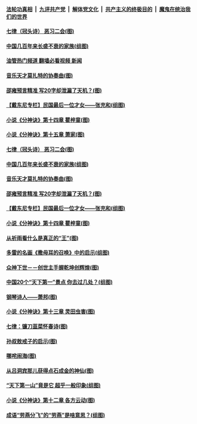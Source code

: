 ####  [法轮功真相](../../../../basic/blob/master/README.md?t=03050412) &nbsp;|&nbsp; [九评共产党](../../../../9ping.md/blob/master/README.md?t=03050412) &nbsp;|&nbsp; [解体党文化](../../../../jtdwh.md/blob/master/README.md?t=03050412)  &nbsp;|&nbsp; [共产主义的终极目的](../../../../gczydzjmd.md/blob/master/README.md?t=03050412) &nbsp;|&nbsp; [魔鬼在统治我们的世界](../../../../mgztzwmdsj.md/blob/master/README.md?t=03050412) 

#### [七律（冠头诗） 恶习二会(图)](../pages/p7/1030260.md?t=03050412) 

#### [中国几百年来长盛不衰的家族(组图)](../pages/p7/1029688.md?t=03050412) 

#### [油管热门频道 翻墙必看视频 新闻](http://129.146.143.75:81/youtube.html?03050412)

#### [音乐天才莫扎特的协奏曲(图)](../pages/p7/1019019.md?t=03050412) 

#### [邵雍预言精准 写20字却泄漏了天机？(图)](../pages/p7/992485.md?t=03050412) 

#### [【戴东尼专栏】民国最后一位才女——张充和(组图)](../pages/p7/1024606.md?t=03050412) 

#### [小说《分神诀》第十四章 瞿梓童(图)](../pages/p7/1029235.md?t=03050412) 

#### [小说《分神诀》第十五章 萧家(图)](../pages/p7/1029236.md?t=03050412) 

#### [七律（冠头诗） 恶习二会(图)](../pages/p7/1030260.md?t=03050412) 

#### [中国几百年来长盛不衰的家族(组图)](../pages/p7/1029688.md?t=03050412) 

#### [音乐天才莫扎特的协奏曲(图)](../pages/p7/1019019.md?t=03050412) 

#### [邵雍预言精准 写20字却泄漏了天机？(图)](../pages/p7/992485.md?t=03050412) 

#### [【戴东尼专栏】民国最后一位才女——张充和(组图)](../pages/p7/1024606.md?t=03050412) 

#### [小说《分神诀》第十四章 瞿梓童(图)](../pages/p7/1029235.md?t=03050412) 

#### [从祈雨看什么是真正的“王”(图)](../pages/p7/1029481.md?t=03050412) 

#### [多雷的名画《撒母耳的召唤》中的启示(组图)](../pages/p7/1029829.md?t=03050412) 

#### [众神下世－－创世主手握乾坤创辉煌(图)](../pages/p7/1028315.md?t=03050412) 

#### [中国20个“天下第一”景点 你去过几处？(组图)](../pages/p7/1029684.md?t=03050412) 

#### [钢琴诗人——萧邦(图)](../pages/p7/1029686.md?t=03050412) 

#### [小说《分神诀》第十三章 灵田虫害(图)](../pages/p7/1029234.md?t=03050412) 

#### [七律：镰刀韮菜怀春诗(图)](../pages/p7/1029828.md?t=03050412) 

#### [孙叔敖戒子的启示(图)](../pages/p7/1029625.md?t=03050412) 

#### [哪咤闹海(图)](../pages/p7/1028317.md?t=03050412) 

#### [从吕洞宾那儿获得点石成金的神仙(图)](../pages/p7/1029483.md?t=03050412) 

#### [“天下第一山”竟是它 超乎一般印象(组图)](../pages/p7/1028614.md?t=03050412) 

#### [小说《分神诀》第十二章 各方云动(图)](../pages/p7/1029233.md?t=03050412) 

#### [成语“劳燕分飞”的“劳燕”是啥意思？(组图)](../pages/p7/1029614.md?t=03050412) 

<img src='http://gfw-breaker.win/goodnews/indexes/p7.md' width='0px' height='0px'/>
